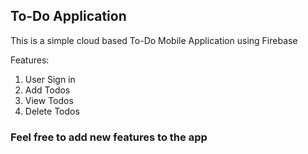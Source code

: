 <h2>To-Do Application </h2>

This is a simple cloud based To-Do Mobile Application using Firebase

Features:
  <ol type="1">
  <li>User Sign in </li>
  <li>Add Todos </li>
  <li>View Todos </li>
  <li>Delete Todos </li>
  </ol>
  
  <h3>Feel free to add new features to the app </h3>
